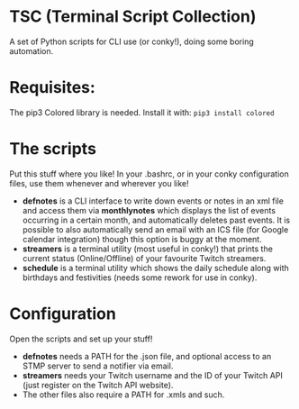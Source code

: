 # TSC (Terminal Script Collection)
A set of Python scripts for CLI use (or conky!), doing some boring automation.

# Requisites:
The pip3 Colored library is needed.
Install it with:
`pip3 install colored` 

# The scripts
Put this stuff where you like! In your .bashrc, or in your conky configuration files, use them whenever and wherever you like!
- __defnotes__ is a CLI interface to write down events or notes in an xml file and access them via __monthlynotes__ which displays the list of events occurring in a certain month, and automatically deletes past events.
It is possible to also automatically send an email with an ICS file (for Google calendar integration) though this option is buggy at the moment.
- __streamers__ is a terminal utility (most useful in conky!) that prints the current status (Online/Offline) of your favourite Twitch streamers.
- __schedule__ is a terminal utility which shows the daily schedule along with birthdays and festivities (needs some rework for use in conky).

# Configuration
Open the scripts and set up your stuff!

- __defnotes__ needs a PATH for the .json file, and optional access to an STMP server to send a notifier via email.
- __streamers__ needs your Twitch username and the ID of your Twitch API (just register on the Twitch API website).
- The other files also require a PATH for .xmls and such.


